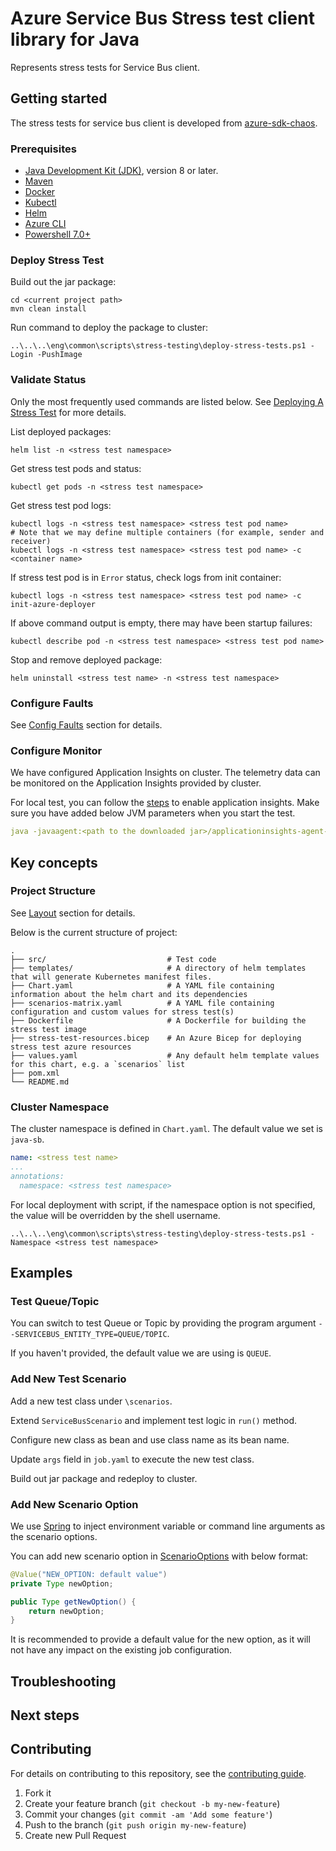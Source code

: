 # Azure Service Bus Stress test client library for Java

Represents stress tests for Service Bus client.

## Getting started

The stress tests for service bus client is developed from [azure-sdk-chaos][azure_sdk_chaos]. 

### Prerequisites

- [Java Development Kit (JDK)][jdk_link], version 8 or later.
- [Maven][maven]
- [Docker][docker]
- [Kubectl][kubectl]
- [Helm][helm]
- [Azure CLI][azure_cli]
- [Powershell 7.0+][powershell]

### Deploy Stress Test

Build out the jar package:

```shell
cd <current project path>
mvn clean install
```

Run command to deploy the package to cluster:

```shell
..\..\..\eng\common\scripts\stress-testing\deploy-stress-tests.ps1 -Login -PushImage
``` 

### Validate Status

Only the most frequently used commands are listed below. See [Deploying A Stress Test][deploy_stress_test] for more details.

List deployed packages:

```shell
helm list -n <stress test namespace>
```

Get stress test pods and status:

```shell
kubectl get pods -n <stress test namespace>
```

Get stress test pod logs:

```shell
kubectl logs -n <stress test namespace> <stress test pod name>
# Note that we may define multiple containers (for example, sender and receiver)
kubectl logs -n <stress test namespace> <stress test pod name> -c <container name>
```

If stress test pod is in `Error` status, check logs from init container:

```shell
kubectl logs -n <stress test namespace> <stress test pod name> -c init-azure-deployer
```

If above command output is empty, there may have been startup failures:

```shell
kubectl describe pod -n <stress test namespace> <stress test pod name>
```

Stop and remove deployed package:

```shell
helm uninstall <stress test name> -n <stress test namespace>
```

### Configure Faults

See [Config Faults][config_faults] section for details.

### Configure Monitor

We have configured Application Insights on cluster. The telemetry data can be monitored on the Application Insights provided by cluster.

For local test, you can follow the [steps][enable_application_insights] to enable application insights. Make sure you have added below JVM parameters when you start the test.

```yaml
java -javaagent:<path to the downloaded jar>/applicationinsights-agent-3.4.1.jar 
```

## Key concepts

### Project Structure

See [Layout][stress_test_layout] section for details. 

Below is the current structure of project:
```
.
├── src/                           # Test code
├── templates/                     # A directory of helm templates that will generate Kubernetes manifest files.
├── Chart.yaml                     # A YAML file containing information about the helm chart and its dependencies
├── scenarios-matrix.yaml          # A YAML file containing configuration and custom values for stress test(s)
├── Dockerfile                     # A Dockerfile for building the stress test image
├── stress-test-resources.bicep    # An Azure Bicep for deploying stress test azure resources
├── values.yaml                    # Any default helm template values for this chart, e.g. a `scenarios` list
├── pom.xml
└── README.md
```

### Cluster Namespace 
The cluster namespace is defined in `Chart.yaml`. The default value we set is `java-sb`.

```yaml
name: <stress test name>
...
annotations:
  namespace: <stress test namespace>
```

For local deployment with script, if the namespace option is not specified, the value will be overridden by the shell username.

```shell
..\..\..\eng\common\scripts\stress-testing\deploy-stress-tests.ps1 -Namespace <stress test namespace>
```

## Examples

### Test Queue/Topic

You can switch to test Queue or Topic by providing the program argument `--SERVICEBUS_ENTITY_TYPE=QUEUE/TOPIC`. 

If you haven't provided, the default value we are using is `QUEUE`.

### Add New Test Scenario

Add a new test class under `\scenarios`.

Extend `ServiceBusScenario` and implement test logic in `run()` method.

Configure new class as bean and use class name as its bean name.

Update `args` field in `job.yaml` to execute the new test class.

Build out jar package and redeploy to cluster.

### Add New Scenario Option

We use [Spring][spring_configuration] to inject environment variable or
command line arguments as the scenario options.

You can add new scenario option in [ScenarioOptions][ScenarioOptions] with below format:

```java
@Value("NEW_OPTION: default value")
private Type newOption;

public Type getNewOption() {
    return newOption;
}
```

It is recommended to provide a default value for the new option, as it will not have any impact
on the existing job configuration.

## Troubleshooting

## Next steps

## Contributing

For details on contributing to this repository, see the [contributing guide](https://github.com/Azure/azure-sdk-for-java/blob/main/CONTRIBUTING.md).

1. Fork it
1. Create your feature branch (`git checkout -b my-new-feature`)
1. Commit your changes (`git commit -am 'Add some feature'`)
1. Push to the branch (`git push origin my-new-feature`)
1. Create new Pull Request

<!-- links -->
[azure_sdk_chaos]: https://github.com/Azure/azure-sdk-tools/blob/main/tools/stress-cluster/chaos/README.md
[jdk_link]: https://docs.microsoft.com/java/azure/jdk/?view=azure-java-stable
[maven]: https://maven.apache.org/
[docker]: https://docs.docker.com/get-docker/
[kubectl]: https://kubernetes.io/docs/tasks/tools/#kubectl
[helm]: https://helm.sh/docs/intro/install/
[azure_cli]: https://docs.microsoft.com/cli/azure/install-azure-cli
[powershell]: https://docs.microsoft.com/powershell/scripting/install/installing-powershell?view=powershell-7
[enable_application_insights]: https://docs.microsoft.com/azure/azure-monitor/app/java-in-process-agent#enable-azure-monitor-application-insights
[deploy_stress_test]: https://github.com/Azure/azure-sdk-tools/blob/main/tools/stress-cluster/chaos/README.md#deploying-a-stress-test
[config_faults]: https://github.com/Azure/azure-sdk-tools/blob/main/tools/stress-cluster/chaos/README.md#configuring-faults
[stress_test_layout]: https://github.com/Azure/azure-sdk-tools/blob/main/tools/stress-cluster/chaos/README.md#layout
[spring_configuration]: https://docs.spring.io/spring-boot/docs/current/reference/html/features.html#features.external-config
[ScenarioOptions]: https://github.com/Azure/azure-sdk-for-java/blob/main/sdk/servicebus/azure-messaging-servicebus-stress/src/main/java/com/azure/messaging/servicebus/stress/util/ScenarioOptions.java
